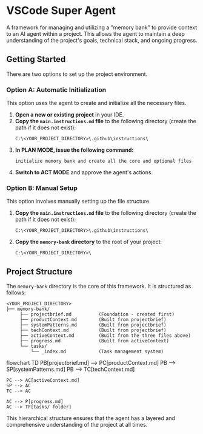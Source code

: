 # VSCode Super Agent

A framework for managing and utilizing a "memory bank" to provide context to an AI agent within a project. This allows the agent to maintain a deep understanding of the project's goals, technical stack, and ongoing progress.

## Getting Started

There are two options to set up the project environment.

### Option A: Automatic Initialization

This option uses the agent to create and initialize all the necessary files.

1.  **Open a new or existing project** in your IDE.
2.  **Copy the `main.instructions.md` file** to the following directory (create the path if it does not exist):
    ```
    C:\<YOUR_PROJECT_DIRECTORY>\.github\instructions\
    ```
3.  **In PLAN MODE, issue the following command:**
    ```
    initialize memory bank and create all the core and optional files
    ```
4.  **Switch to ACT MODE** and approve the agent's actions.

### Option B: Manual Setup

This option involves manually setting up the file structure.

1.  **Copy the `main.instructions.md` file** to the following directory (create the path if it does not exist):
    ```
    C:\<YOUR_PROJECT_DIRECTORY>\.github\instructions\
    ```
2.  **Copy the `memory-bank` directory** to the root of your project:
    ```
    C:\<YOUR_PROJECT_DIRECTORY>\
    ```

## Project Structure

The `memory-bank` directory is the core of this framework. It is structured as follows:

```
<YOUR_PROJECT_DIRECTORY>
├── memory-bank/
     ├── projectbrief.md          (Foundation - created first)
     ├── productContext.md        (Built from projectbrief)
     ├── systemPatterns.md        (Built from projectbrief)
     ├── techContext.md           (Built from projectbrief)
     ├── activeContext.md         (Built from the three files above)
     ├── progress.md              (Built from activeContext)
     └── tasks/
         └── _index.md            (Task management system)
```
flowchart TD
    PB[projectbrief.md] --> PC[productContext.md]
    PB --> SP[systemPatterns.md]
    PB --> TC[techContext.md]
    
    PC --> AC[activeContext.md]
    SP --> AC
    TC --> AC
    
    AC --> P[progress.md]
    AC --> TF[tasks/ folder]

This hierarchical structure ensures that the agent has a layered and comprehensive understanding of the project at all times.
